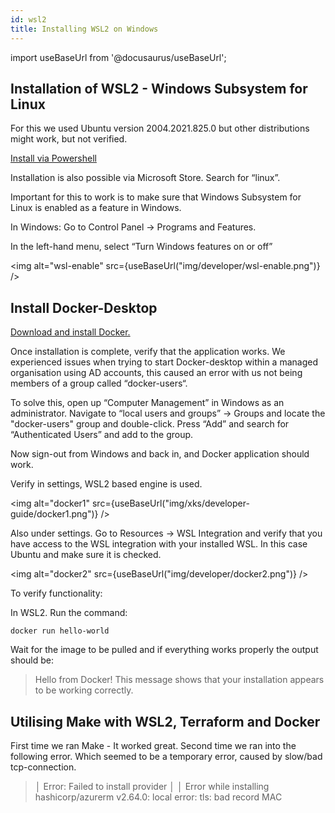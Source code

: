 ```yaml
---
id: wsl2
title: Installing WSL2 on Windows
---
```


import useBaseUrl from '@docusaurus/useBaseUrl';

## Installation of WSL2 - Windows Subsystem for Linux

For this we used Ubuntu version 2004.2021.825.0 but other distributions might work, but not verified.

[Install via Powershell](https://docs.microsoft.com/en-us/windows/wsl/install)

Installation is also possible via Microsoft Store. Search for “linux”.

Important for this to work is to make sure that Windows Subsystem for Linux is enabled as a feature in Windows.

In Windows: Go to Control Panel → Programs and Features.

In the left-hand menu, select “Turn Windows features on or off”

<img alt="wsl-enable" src={useBaseUrl("img/developer/wsl-enable.png")} />

## Install Docker-Desktop

[Download and install Docker.](https://www.docker.com/products/docker-desktop)

Once installation is complete, verify that the application works. We experienced issues when trying to start Docker-desktop within a managed organisation using AD accounts, this caused an error with us not being members of a group called “docker-users“.

To solve this, open up “Computer Management” in Windows as an administrator. Navigate to “local users and groups” → Groups and locate the "docker-users" group and double-click. Press “Add” and search for “Authenticated Users” and add to the group.

Now sign-out from Windows and back in, and Docker application should work.

Verify in settings, WSL2 based engine is used.

<img alt="docker1" src={useBaseUrl("img/xks/developer-guide/docker1.png")} />

Also under settings. Go to Resources → WSL Integration and verify that you have access to the WSL integration with your installed WSL. In this case Ubuntu and make sure it is checked.

<img alt="docker2" src={useBaseUrl("img/developer/docker2.png")} />

To verify functionality:

In WSL2. Run the command:

```shell
docker run hello-world
```

Wait for the image to be pulled and if everything works properly the output should be:

>Hello from Docker!
>This message shows that your installation appears to be working correctly.

## Utilising Make with WSL2, Terraform and Docker

First time we ran Make - It worked great. Second time we ran into the following error. Which seemed to be a temporary error, caused by slow/bad tcp-connection.

>│ Error: Failed to install provider
>│
>│ Error while installing hashicorp/azurerm v2.64.0: local error: tls: bad record MAC
